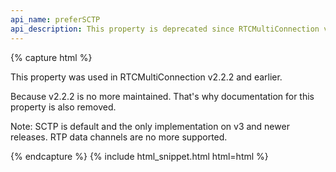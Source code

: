 ```yaml
---
api_name: preferSCTP
api_description: This property is deprecated since RTCMultiConnection version 3
---
```


{% capture html %}

<section>
    <p>This property was used in RTCMultiConnection v2.2.2 and earlier.</p>
    <p>Because v2.2.2 is no more maintained. That's why documentation for this property is also removed.</p>
    <p>Note: SCTP is default and the only implementation on v3 and newer releases. RTP data channels are no more supported.</p>
</section>

{% endcapture %}
{% include html_snippet.html html=html %}

